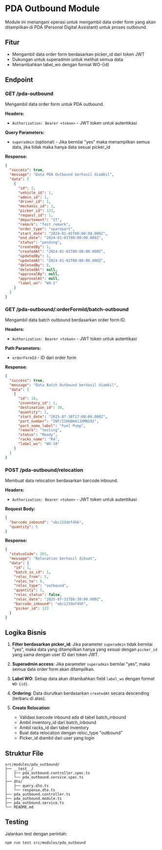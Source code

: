 # PDA Outbound Module

Module ini menangani operasi untuk mengambil data order form yang akan ditampilkan di PDA (Personal Digital Assistant) untuk proses outbound.

## Fitur

- Mengambil data order form berdasarkan picker_id dari token JWT
- Dukungan untuk superadmin untuk melihat semua data
- Menambahkan label_wo dengan format WO-{id}

## Endpoint

### GET /pda-outbound

Mengambil data order form untuk PDA outbound.

**Headers:**
- `Authorization: Bearer <token>` - JWT token untuk autentikasi

**Query Parameters:**
- `superadmin` (optional) - Jika bernilai "yes" maka menampilkan semua data, jika tidak maka hanya data sesuai picker_id

**Response:**
```json
{
  "success": true,
  "message": "Data PDA Outbound berhasil diambil",
  "data": [
    {
      "id": 1,
      "vehicle_id": 1,
      "admin_id": 1,
      "driver_id": 1,
      "mechanic_id": 1,
      "picker_id": 123,
      "request_id": 1,
      "departement": "IT",
      "remark": "Test remark",
      "order_type": "sparepart",
      "start_date": "2024-01-01T00:00:00.000Z",
      "end_date": "2024-01-01T00:00:00.000Z",
      "status": "pending",
      "createdBy": 1,
      "createdAt": "2024-01-01T00:00:00.000Z",
      "updatedBy": 1,
      "updatedAt": "2024-01-01T00:00:00.000Z",
      "deletedBy": 0,
      "deletedAt": null,
      "approvalBy": null,
      "approvalAt": null,
      "label_wo": "WO-1"
    }
  ]
}
```

### GET /pda-outbound/:orderFormId/batch-outbound

Mengambil data batch outbound berdasarkan order form ID.

**Headers:**
- `Authorization: Bearer <token>` - JWT token untuk autentikasi

**Path Parameters:**
- `orderFormId` - ID dari order form

**Response:**
```json
{
  "success": true,
  "message": "Data Batch Outbound berhasil diambil",
  "data": [
    {
      "id": 10,
      "inventory_id": 1,
      "destination_id": 30,
      "quantity": 1,
      "start_date": "2025-07-30T17:00:00.000Z",
      "part_number": "INT/I1HGBH41JXMN192",
      "part_name_label": "Fuel Pump",
      "remark": "testing",
      "status": "Ready",
      "racks_name": "R4",
      "label_wo": "WO-10"
    }
  ]
}
```

### POST /pda-outbound/relocation

Membuat data relocation berdasarkan barcode inbound.

**Headers:**
- `Authorization: Bearer <token>` - JWT token untuk autentikasi

**Request Body:**
```json
{
  "barcode_inbound": "abc123def456",
  "quantity": 5
}
```

**Response:**
```json
{
  "statusCode": 201,
  "message": "Relocation berhasil dibuat",
  "data": {
    "id": 1,
    "batch_in_id": 1,
    "reloc_from": 5,
    "reloc_to": 0,
    "reloc_type": "outbound",
    "quantity": 5,
    "reloc_status": false,
    "reloc_date": "2025-07-31T08:30:00.000Z",
    "barcode_inbound": "abc123def456",
    "picker_id": 123
  }
}
```

## Logika Bisnis

1. **Filter berdasarkan picker_id**: Jika parameter `superadmin` tidak bernilai "yes", maka data yang ditampilkan hanya yang sesuai dengan `picker_id` yang sama dengan user ID dari token JWT.

2. **Superadmin access**: Jika parameter `superadmin` bernilai "yes", maka semua data order form akan ditampilkan.

3. **Label WO**: Setiap data akan ditambahkan field `label_wo` dengan format `WO-{id}`.

4. **Ordering**: Data diurutkan berdasarkan `createdAt` secara descending (terbaru di atas).

5. **Create Relocation**: 
   - Validasi barcode inbound ada di tabel batch_inbound
   - Ambil inventory_id dari batch_inbound
   - Ambil racks_id dari tabel inventory
   - Buat data relocation dengan reloc_type "outbound"
   - Picker_id diambil dari user yang login

## Struktur File

```
src/modules/pda_outbound/
├── __test__/
│   ├── pda_outbound.controller.spec.ts
│   └── pda_outbound.service.spec.ts
├── dto/
│   ├── query.dto.ts
│   └── response.dto.ts
├── pda_outbound.controller.ts
├── pda_outbound.module.ts
├── pda_outbound.service.ts
└── README.md
```

## Testing

Jalankan test dengan perintah:

```bash
npm run test src/modules/pda_outbound
``` 